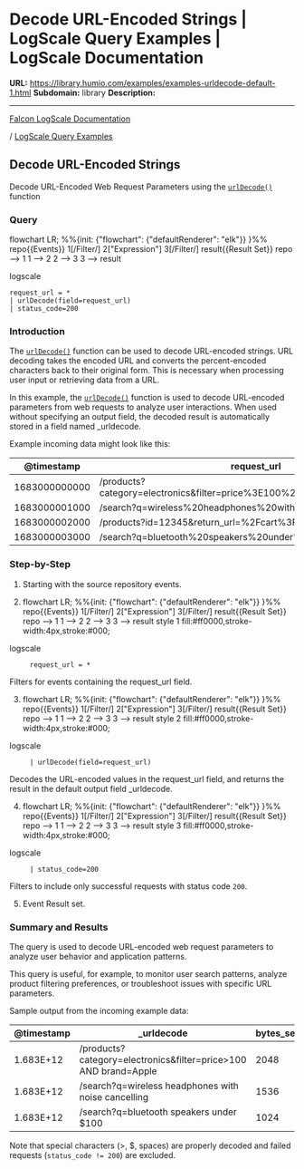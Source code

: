 # Decode URL-Encoded Strings | LogScale Query Examples | LogScale Documentation

**URL:** https://library.humio.com/examples/examples-urldecode-default-1.html
**Subdomain:** library
**Description:** 

---

[Falcon LogScale Documentation](https://library.humio.com)

/ [LogScale Query Examples](examples.html)

## Decode URL-Encoded Strings

Decode URL-Encoded Web Request Parameters using the [`urlDecode()`](https://library.humio.com/data-analysis/functions-urldecode.html) function 

### Query

flowchart LR; %%{init: {"flowchart": {"defaultRenderer": "elk"}} }%% repo{{Events}} 1[/Filter/] 2["Expression"] 3[/Filter/] result{{Result Set}} repo --> 1 1 --> 2 2 --> 3 3 --> result

logscale
    
    
    request_url = *
    | urlDecode(field=request_url)
    | status_code=200

### Introduction

The [`urlDecode()`](https://library.humio.com/data-analysis/functions-urldecode.html) function can be used to decode URL-encoded strings. URL decoding takes the encoded URL and converts the percent-encoded characters back to their original form. This is necessary when processing user input or retrieving data from a URL. 

In this example, the [`urlDecode()`](https://library.humio.com/data-analysis/functions-urldecode.html) function is used to decode URL-encoded parameters from web requests to analyze user interactions. When used without specifying an output field, the decoded result is automatically stored in a field named _urldecode. 

Example incoming data might look like this: 

@timestamp| request_url| status_code| bytes_sent| response_time  
---|---|---|---|---  
1683000000000| /products?category=electronics&filter=price%3E100%20AND%20brand%3DApple| 200| 2048| 0.23  
1683000001000| /search?q=wireless%20headphones%20with%20noise%20cancelling| 200| 1536| 0.15  
1683000002000| /products?id=12345&return_url=%2Fcart%3Fcheckout%3Dtrue| 500| 512| 1.45  
1683000003000| /search?q=bluetooth%20speakers%20under%20%24100| 200| 1024| 0.  
  
### Step-by-Step

  1. Starting with the source repository events.

  2. flowchart LR; %%{init: {"flowchart": {"defaultRenderer": "elk"}} }%% repo{{Events}} 1[/Filter/] 2["Expression"] 3[/Filter/] result{{Result Set}} repo --> 1 1 --> 2 2 --> 3 3 --> result style 1 fill:#ff0000,stroke-width:4px,stroke:#000;

logscale
         
         request_url = *

Filters for events containing the request_url field. 

  3. flowchart LR; %%{init: {"flowchart": {"defaultRenderer": "elk"}} }%% repo{{Events}} 1[/Filter/] 2["Expression"] 3[/Filter/] result{{Result Set}} repo --> 1 1 --> 2 2 --> 3 3 --> result style 2 fill:#ff0000,stroke-width:4px,stroke:#000;

logscale
         
         | urlDecode(field=request_url)

Decodes the URL-encoded values in the request_url field, and returns the result in the default output field _urldecode. 

  4. flowchart LR; %%{init: {"flowchart": {"defaultRenderer": "elk"}} }%% repo{{Events}} 1[/Filter/] 2["Expression"] 3[/Filter/] result{{Result Set}} repo --> 1 1 --> 2 2 --> 3 3 --> result style 3 fill:#ff0000,stroke-width:4px,stroke:#000;

logscale
         
         | status_code=200

Filters to include only successful requests with status code `200`. 

  5. Event Result set.




### Summary and Results

The query is used to decode URL-encoded web request parameters to analyze user behavior and application patterns. 

This query is useful, for example, to monitor user search patterns, analyze product filtering preferences, or troubleshoot issues with specific URL parameters. 

Sample output from the incoming example data: 

@timestamp| _urldecode| bytes_sent| request_url| response_time| status_code  
---|---|---|---|---|---  
1.683E+12| /products?category=electronics&filter=price>100 AND brand=Apple| 2048| /products?category=electronics&filter=price%3E100%20AND%20brand%3DApple| 0.23| 200  
1.683E+12| /search?q=wireless headphones with noise cancelling| 1536| /search?q=wireless%20headphones%20with%20noise%20cancelling| 0.15| 200  
1.683E+12| /search?q=bluetooth speakers under $100| 1024| /search?q=bluetooth%20speakers%20under%20%24100| 0.18| 200  
  
Note that special characters (>, $, spaces) are properly decoded and failed requests (`status_code != 200`) are excluded.

